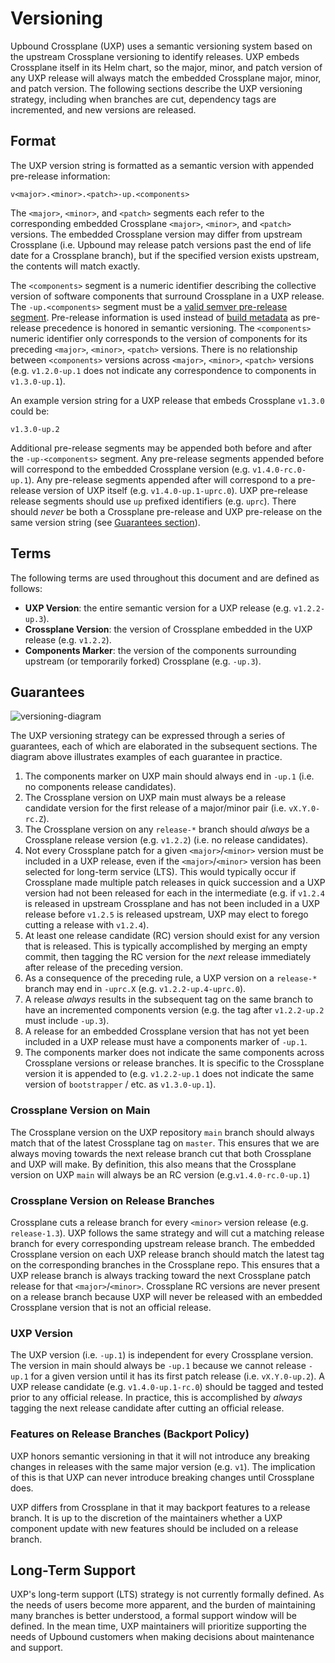 # Versioning

Upbound Crossplane (UXP) uses a semantic versioning system based on the
upstream Crossplane versioning to identify releases. UXP embeds Crossplane
itself in its Helm chart, so the major, minor, and patch version of any UXP
release will always match the embedded Crossplane major, minor, and patch
version. The following sections describe the UXP versioning strategy, including
when branches are cut, dependency tags are incremented, and new versions are
released.

## Format

The UXP version string is formatted as a semantic version with appended
pre-release information:

```
v<major>.<minor>.<patch>-up.<components>
```

The `<major>`, `<minor>`, and `<patch>` segments each refer to the corresponding
embedded Crossplane `<major>`, `<minor>`, and `<patch>` versions. The embedded
Crossplane version may differ from upstream Crossplane (i.e. Upbound may release
patch versions past the end of life date for a Crossplane branch), but if the
specified version exists upstream, the contents will match exactly.

The `<components>` segment is a numeric identifier describing the collective
version of software components that surround Crossplane in a UXP release. The
`-up.<components>` segment must be a [valid semver pre-release
segment](https://semver.org/#spec-item-9). Pre-release information is used
instead of [build metadata](https://semver.org/#spec-item-10) as pre-release
precedence is honored in semantic versioning. The `<components>` numeric
identifier only corresponds to the version of components for its preceding
`<major>`, `<minor>`, `<patch>` versions. There is no relationship between
`<components>` versions across `<major>`, `<minor>`, `<patch>` versions (e.g.
`v1.2.0-up.1` does not indicate any correspondence to components in
`v1.3.0-up.1`).

An example version string for a UXP release that embeds Crossplane `v1.3.0`
could be:

```
v1.3.0-up.2
```

Additional pre-release segments may be appended both before and after the
`-up-<components>` segment. Any pre-release segments appended before will
correspond to the embedded Crossplane version (e.g. `v1.4.0-rc.0-up.1`). Any
pre-release segments appended after will correspond to a pre-release version of
UXP itself (e.g. `v1.4.0-up.1-uprc.0`). UXP pre-release release segments should
use `up` prefixed identifiers (e.g. `uprc`). There should _never_ be both a
Crossplane pre-release and UXP pre-release on the same version string (see
[Guarantees section](#guarantees)).

## Terms

The following terms are used throughout this document and are defined as
follows:

- **UXP Version**: the entire semantic version for a UXP release (e.g.
  `v1.2.2-up.3`).
- **Crossplane Version**: the version of Crossplane embedded in the UXP release
  (e.g. `v1.2.2`).
- **Components Marker**: the version of the components surrounding upstream (or
  temporarily forked) Crossplane (e.g. `-up.3`).

## Guarantees

![versioning-diagram](docs/media/versioning.png)

The UXP versioning strategy can be expressed through a series of guarantees,
each of which are elaborated in the subsequent sections. The diagram above
illustrates examples of each guarantee in practice.

1. The components marker on UXP main should always end in `-up.1` (i.e. no
   components release candidates).
2. The Crossplane version on UXP main must always be a release candidate version
   for the first release of a major/minor pair (i.e. `vX.Y.0-rc.Z`).
3. The Crossplane version on any `release-*` branch should _always_ be a
   Crossplane release version (e.g. `v1.2.2`) (i.e. no release candidates).
4. Not every Crossplane patch for a given `<major>`/`<minor>` version must be
   included in a UXP release, even if the `<major>`/`<minor>` version has been
   selected for long-term service (LTS). This would typically occur if
   Crossplane made multiple patch releases in quick succession and a UXP version
   had not been released for each in the intermediate (e.g. if `v1.2.4` is
   released in upstream Crossplane and has not been included in a UXP release
   before `v1.2.5` is released upstream, UXP may elect to forego cutting a
   release with `v1.2.4`).
5. At least one release candidate (RC) version should exist for any version that
   is released. This is typically accomplished by merging an empty commit, then
   tagging the RC version for the _next_ release immediately after release of
   the preceding version.
6. As a consequence of the preceding rule, a UXP version on a `release-*` branch
   may end in `-uprc.X` (e.g. `v1.2.2-up.4-uprc.0`).
7. A release _always_ results in the subsequent tag on the same branch to have
   an incremented components version (e.g. the tag after `v1.2.2-up.2` must
   include `-up.3`).
8. A release for an embedded Crossplane version that has not yet been included
   in a UXP release must have a components marker of `-up.1`.
9. The components marker does not indicate the same components across Crossplane
   versions or release branches. It is specific to the Crossplane version it is
   appended to (e.g. `v1.2.2-up.1` does not indicate the same version of 
   `bootstrapper` / etc. as `v1.3.0-up.1`).

### Crossplane Version on Main

The Crossplane version on the UXP repository `main` branch should always match
that of the latest Crossplane tag on `master`. This ensures that we are always
moving towards the next release branch cut that both Crossplane and UXP will
make. By definition, this also means that the Crossplane version on UXP `main`
will always be an RC version (e.g.`v1.4.0-rc.0-up.1`)

### Crossplane Version on Release Branches

Crossplane cuts a release branch for every `<minor>` version release (e.g.
`release-1.3`). UXP follows the same strategy and will cut a matching release
branch for every corresponding upstream release branch. The embedded Crossplane
version on each UXP release branch should match the latest tag on the
corresponding branches in the Crossplane repo. This ensures that a UXP release
branch is always tracking toward the next Crossplane patch release for that
`<major>`/`<minor>`. Crossplane RC versions are never present on a release
branch because UXP will never be released with an embedded Crossplane version
that is not an official release.

### UXP Version

The UXP version (i.e. `-up.1`) is independent for every Crossplane version. The
version in main should always be `-up.1` because we cannot release `-up.1` for a
given version until it has its first patch release (i.e. `vX.Y.0-up.2`). A UXP
release candidate (e.g. `v1.4.0-up.1-rc.0`) should be tagged and tested prior to
any official release. In practice, this is accomplished by _always_ tagging the
next release candidate after cutting an official release.

### Features on Release Branches (Backport Policy)

UXP honors semantic versioning in that it will not introduce any breaking
changes in releases with the same major version (e.g. `v1`). The implication of
this is that UXP can never introduce breaking changes until Crossplane does.

UXP differs from Crossplane in that it may backport features to a release
branch. It is up to the discretion of the maintainers whether a UXP component
update with new features should be included on a release branch.

## Long-Term Support

UXP's long-term support (LTS) strategy is not currently formally defined. As the
needs of users become more apparent, and the burden of maintaining many branches
is better understood, a formal support window will be defined. In the mean time,
UXP maintainers will prioritize supporting the needs of Upbound customers when
making decisions about maintenance and support.

